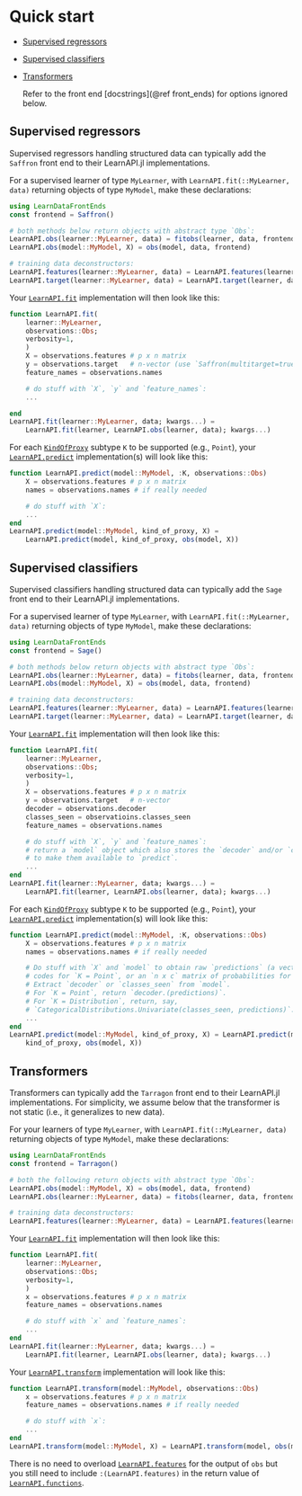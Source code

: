 # Quick start

- [Supervised regressors](@ref)
- [Supervised classifiers](@ref)
- [Transformers](@ref)

	Refer to the front end [docstrings](@ref front_ends) for options ignored below.

## Supervised regressors

Supervised regressors handling structured data can typically add the `Saffron`
front end to their LearnAPI.jl implementations.

For a supervised learner of type `MyLearner`, with `LearnAPI.fit(::MyLearner, data)`
returning objects of type `MyModel`, make these declarations:

```julia
using LearnDataFrontEnds
const frontend = Saffron()

# both methods below return objects with abstract type `Obs`:
LearnAPI.obs(learner::MyLearner, data) = fitobs(learner, data, frontend)
LearnAPI.obs(model::MyModel, X) = obs(model, data, frontend)

# training data deconstructors:
LearnAPI.features(learner::MyLearner, data) = LearnAPI.features(learner, data, frontend)
LearnAPI.target(learner::MyLearner, data) = LearnAPI.target(learner, data, frontend)
```

Your [`LearnAPI.fit`](@ref) implementation will then look like this:

```julia
function LearnAPI.fit(
	learner::MyLearner,
	observations::Obs;
	verbosity=1,
	)
	X = observations.features # p x n matrix
	y = observations.target   # n-vector (use `Saffron(multitarget=true)` for matrix)
	feature_names = observations.names

	# do stuff with `X`, `y` and `feature_names`:
	...

end
LearnAPI.fit(learner::MyLearner, data; kwargs...) =
	LearnAPI.fit(learner, LearnAPI.obs(learner, data); kwargs...)
```

For each [`KindOfProxy`](@ref) subtype `K` to be supported (e.g., `Point`), your
[`LearnAPI.predict`](@ref) implementation(s) will look like this:

```julia
function LearnAPI.predict(model::MyModel, :K, observations::Obs)
	X = observations.features # p x n matrix
	names = observations.names # if really needed

	# do stuff with `X`:
	...
end
LearnAPI.predict(model::MyModel, kind_of_proxy, X) =
	LearnAPI.predict(model, kind_of_proxy, obs(model, X))
```

## Supervised classifiers

Supervised classifiers handling structured data can typically add the `Sage`
front end to their LearnAPI.jl implementations.

For a supervised learner of type `MyLearner`, with `LearnAPI.fit(::MyLearner, data)`
returning objects of type `MyModel`, make these declarations:

```julia
using LearnDataFrontEnds
const frontend = Sage()

# both methods below return objects with abstract type `Obs`:
LearnAPI.obs(learner::MyLearner, data) = fitobs(learner, data, frontend)
LearnAPI.obs(model::MyModel, X) = obs(model, data, frontend)

# training data deconstructors:
LearnAPI.features(learner::MyLearner, data) = LearnAPI.features(learner, data, frontend)
LearnAPI.target(learner::MyLearner, data) = LearnAPI.target(learner, data, frontend)
```

Your [`LearnAPI.fit`](@ref) implementation will then look like this:

```julia
function LearnAPI.fit(
    learner::MyLearner,
    observations::Obs;
    verbosity=1,
    )
    X = observations.features # p x n matrix
    y = observations.target   # n-vector
    decoder = observations.decoder
    classes_seen = observatioins.classes_seen
    feature_names = observations.names

    # do stuff with `X`, `y` and `feature_names`:
    # return a `model` object which also stores the `decoder` and/or `classes_seen` 
	# to make them available to `predict`.
	...
end
LearnAPI.fit(learner::MyLearner, data; kwargs...) =
    LearnAPI.fit(learner, LearnAPI.obs(learner, data); kwargs...)
```

For each [`KindOfProxy`](@ref) subtype `K` to be supported (e.g., `Point`), your
[`LearnAPI.predict`](@ref) implementation(s) will look like this:

```julia
function LearnAPI.predict(model::MyModel, :K, observations::Obs)
    X = observations.features # p x n matrix
    names = observations.names # if really needed

    # Do stuff with `X` and `model` to obtain raw `predictions` (a vector of integer
    # codes for `K = Point`, or an `n x c` matrix of probabilities for `K = Distribution`).
    # Extract `decoder` or `classes_seen` from `model`.
    # For `K = Point`, return `decoder.(predictions)`.
    # For `K = Distribution`, return, say,
    # `CategoricalDistributions.Univariate(classes_seen, predictions)`.
    ...
end
LearnAPI.predict(model::MyModel, kind_of_proxy, X) = LearnAPI.predict(model,
    kind_of_proxy, obs(model, X))
```


## Transformers

Transformers can typically add the `Tarragon` front end to their LearnAPI.jl
implementations. For simplicity, we assume below that the transformer is not static
(i.e., it generalizes to new data).

For your learners of type `MyLearner`, with `LearnAPI.fit(::MyLearner, data)` returning
objects of type `MyModel`, make these declarations:

```julia
using LearnDataFrontEnds
const frontend = Tarragon()

# both the following return objects with abstract type `Obs`:
LearnAPI.obs(model::MyModel, X) = obs(model, data, frontend)
LearnAPI.obs(learner::MyLearner, data) = fitobs(learner, data, frontend)

# training data deconstructors:
LearnAPI.features(learner::MyLearner, data) = LearnAPI.features(learner, data, frontend)
```

Your [`LearnAPI.fit`](@ref) implementation will then look like this:

```julia
function LearnAPI.fit(
	learner::MyLearner,
	observations::Obs;
	verbosity=1,
	)
	x = observations.features # p x n matrix
	feature_names = observations.names

	# do stuff with `x` and `feature_names`:
	...
end
LearnAPI.fit(learner::MyLearner, data; kwargs...) =
	LearnAPI.fit(learner, LearnAPI.obs(learner, data); kwargs...)
```

Your [`LearnAPI.transform`](@ref) implementation will look like this:

```julia
function LearnAPI.transform(model::MyModel, observations::Obs)
	x = observations.features # p x n matrix
	feature_names = observations.names # if really needed

	# do stuff with `x`:
	...
end
LearnAPI.transform(model::MyModel, X) = LearnAPI.transform(model, obs(model, X))
```

There is no need to overload [`LearnAPI.features`](@ref) for the output of `obs` but you
still need to include `:(LearnAPI.features)` in the return value of
[`LearnAPI.functions`](@ref).
